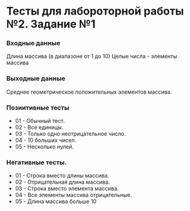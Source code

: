 # Тесты для лабороторной работы №2. Задание №1

### Входные данные
Длина массива (в диапазоне от 1 до 10)
Целые числа - элементы массива

### Выходные данные
Среднее геометрическое положительных элементов массива.

### Позиитивные тесты
- 01 - Обычный тест.
- 02 - Все единицы.
- 03 - Только одно неотрицательное число.
- 04 - 10 больших чисел.
- 05 - Несколько нулей.

### Негативные тесты.
- 01 - Строка вместо длины массива.
- 02 - Отрицательная длина массива.
- 03 - Строка вместо элемента массива.
- 04 - Все элементы массива отрицательные.
- 05 - Длина массива больше 10
